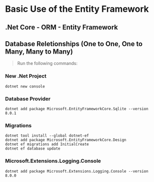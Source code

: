 # Basic Use of the Entity Framework 

## .Net Core - ORM - Entity Framework

## Database Reletionships (One to One, One to Many, Many to Many)

> Run the following commands:

### New .Net Project
```
dotnet new console
```

### Database Provider
```
dotnet add package Microsoft.EntityFrameworkCore.Sqlite --version 8.0.1
```

### Migrations
```
dotnet tool install --global dotnet-ef
dotnet add package Microsoft.EntityFrameworkCore.Design
dotnet ef migrations add InitialCreate
dotnet ef database update
```
### Microsoft.Extensions.Logging.Console
```
dotnet add package Microsoft.Extensions.Logging.Console --version 8.0.0
```
